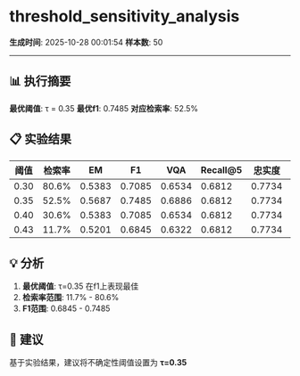 # threshold_sensitivity_analysis

**生成时间**: 2025-10-28 00:01:54
**样本数**: 50

---

## 📊 执行摘要

**最优阈值**: τ = 0.35
**最优f1**: 0.7485
**对应检索率**: 52.5%

## 📋 实验结果

| 阈值 | 检索率 | EM | F1 | VQA | Recall@5 | 忠实度 | 归因 |
|------|--------|-----|-----|-----|----------|--------|------|
| 0.30 | 80.6% | 0.5383 | 0.7085 | 0.6534 | 0.6812 | 0.7734 | 0.7087 |
| 0.35 | 52.5% | 0.5687 | 0.7485 | 0.6886 | 0.6812 | 0.7734 | 0.7087 |
| 0.40 | 30.6% | 0.5383 | 0.7085 | 0.6534 | 0.6812 | 0.7734 | 0.7087 |
| 0.43 | 11.7% | 0.5201 | 0.6845 | 0.6322 | 0.6812 | 0.7734 | 0.7087 |

## 💡 分析

1. **最优阈值**: τ=0.35 在f1上表现最佳
2. **检索率范围**: 11.7% - 80.6%
3. **F1范围**: 0.6845 - 0.7485

## 🎯 建议

基于实验结果，建议将不确定性阈值设置为 **τ=0.35**
